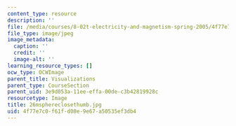 ```yaml
---
content_type: resource
description: ''
file: /media/courses/8-02t-electricity-and-magnetism-spring-2005/4f77e7c0f61fd08e9e67a50535ef3db4_26msphereclosethumb.jpg
file_type: image/jpeg
image_metadata:
  caption: ''
  credit: ''
  image-alt: ''
learning_resource_types: []
ocw_type: OCWImage
parent_title: Visualizations
parent_type: CourseSection
parent_uid: 3e9d053a-11ee-effa-00de-c3b42819928c
resourcetype: Image
title: 26msphereclosethumb.jpg
uid: 4f77e7c0-f61f-d08e-9e67-a50535ef3db4
---
```


